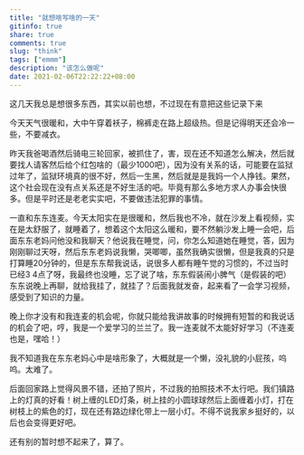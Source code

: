 ```yaml
---
title: "就想啥写啥的一天"
gitinfo: true
share: true
comments: true
slug: "think"
tags: ["emmm"]
description: "该怎么做呢"
date: 2021-02-06T22:22:22+08:00
---
```


这几天我总是想很多东西，其实以前也想，不过现在有意把这些记录下来

今天天气很暖和，大中午穿着袄子，棉裤走在路上超级热。但是记得明天还会冷一些，不要减衣。

昨天我爸喝酒然后骑电三轮回家，被抓住了，害，现在还不知道怎么解决，然后就要找人请客然后给个红包啥的（最少1000吧），因为没有关系的话，可能要在监狱过年了，监狱环境真的很不好，然后一生黑，然后就是是我妈一个人挣钱。果然，这个社会现在没有点关系还是不好生活的吧。毕竟有那么多地方求人办事会快很多。但是平时还是老老实实吧，不要做违法犯罪的事情。

一直和东东连麦。今天太阳实在是很暖和，然后我也不冷，就在沙发上看视频，实在是太舒服了，就睡着了，想着这个太阳这么暖和，要不然躺沙发上睡一会吧，后面东东老妈问他没和我聊天？他说我在睡觉，问，你怎么知道她在睡觉，答，因为刚刚聊过天呀，然后东东老妈说我懒，哭唧唧，虽然我确实很懒，但是我真的只是打算睡20分钟的，但是东东帮我说话，说很多人都有睡午觉的习惯的，不过当时已经3 4点了呀，我最终也没睡，忘了说了啥，东东假装闹小脾气（是假装的吧）东东说晚上再聊，就给我挂了，就挂了？后面我就发奋，起来看了一会学习视频，感受到了知识的力量。

晚上你才没有和我连麦的机会呢，你就只能给我讲故事的时候拥有短暂的和我说话的机会了吧，哼，我是一个爱学习的兰兰了。我一连麦就不太能好好学习（不连麦也是，嘿哈！）

我不知道我在东东老妈心中是啥形象了，大概就是一个懒，没礼貌的小屁孩，呜呜。太难了。

后面回家路上觉得风景不错，还拍了照片，不过我的拍照技术不太行吧。我们镇路上的灯真的好看！树上缠的LED灯条，树上挂的小圆球球然后上面缠着小灯，打在树枝上的紫色的灯，现在还有路边绿化带上一层小灯。不得不说我家乡挺好的，以后也会变得更好吧。

还有别的暂时想不起来了，算了。

